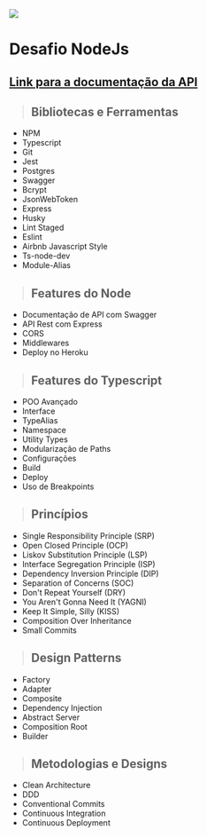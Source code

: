 <img src="https://github.com/RenanEvangelista/desafio-node-js/actions/workflows/ci.yaml/badge.svg" />

# Desafio NodeJs

## [**Link para a documentação da API**](https://desafio-nodejs-renan.herokuapp.com/docs/)





> ## Bibliotecas e Ferramentas

* NPM
* Typescript
* Git
* Jest
* Postgres
* Swagger
* Bcrypt
* JsonWebToken
* Express
* Husky
* Lint Staged
* Eslint
* Airbnb Javascript Style
* Ts-node-dev
* Module-Alias

> ## Features do Node

* Documentação de API com Swagger
* API Rest com Express
* CORS
* Middlewares
* Deploy no Heroku

> ## Features do Typescript

* POO Avançado
* Interface
* TypeAlias
* Namespace
* Utility Types
* Modularização de Paths
* Configurações
* Build
* Deploy
* Uso de Breakpoints

> ## Princípios

* Single Responsibility Principle (SRP)
* Open Closed Principle (OCP)
* Liskov Substitution Principle (LSP)
* Interface Segregation Principle (ISP)
* Dependency Inversion Principle (DIP)
* Separation of Concerns (SOC)
* Don't Repeat Yourself (DRY)
* You Aren't Gonna Need It (YAGNI)
* Keep It Simple, Silly (KISS)
* Composition Over Inheritance
* Small Commits

> ## Design Patterns

* Factory
* Adapter
* Composite
* Dependency Injection
* Abstract Server
* Composition Root
* Builder

> ## Metodologias e Designs

* Clean Architecture
* DDD
* Conventional Commits
* Continuous Integration
* Continuous Deployment
